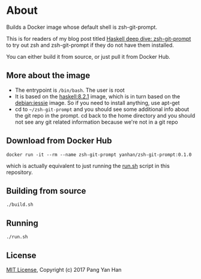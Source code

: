 # About

Builds a Docker image whose default shell is zsh-git-prompt.

This is for readers of my blog post titled [Haskell deep dive: zsh-git-prompt](http://blog.pangyanhan.com/posts/haskell-deep-dive-zsh-git-prompt.html) to try out zsh and zsh-git-prompt if they do not have them installed.

You can either build it from source, or just pull it from Docker Hub.


## More about the image

- The entrypoint is `/bin/bash`. The user is root
- It is based on the [haskell:8.2.1](https://hub.docker.com/_/haskell/) image, which is in turn based on the [debian:jessie](https://hub.docker.com/_/debian/) image. So if you need to install anything, use apt-get
- cd to `~/zsh-git-prompt` and you should see some additional info about the git repo in the prompt. cd back to the home directory and you should not see any git related information because we're not in a git repo


## Download from Docker Hub

```
docker run -it --rm --name zsh-git-prompt yanhan/zsh-git-prompt:0.1.0
```

which is actually equivalent to just running the [run.sh](/run.sh) script in this repository.


## Building from source

```
./build.sh
```


## Running

```
./run.sh
```


## License

[MIT License](/LICENSE), Copyright (c) 2017 Pang Yan Han

